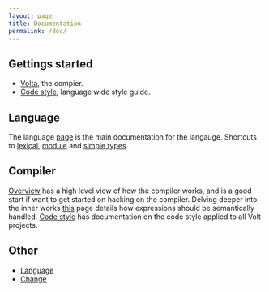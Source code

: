 ```yaml
---
layout: page
title: Documentation
permalink: /doc/
---
```


Gettings started
---
 * [Volta](setup/volta.html), the compier.
 * [Code style](code-style.html), language wide style guide.

Language
---
The language [page](volt.html) is the main documentation for the langauge. Shortcuts to [lexical](volt.html#lexical), [module](volt.html#module) and [simple types](volt.html#simple-types).

Compiler
---
[Overview](overview.html) has a high level view of how the compiler works, and is a good start if want to get started on hacking on the compiler. Delving deeper into the inner works [this](expressions.html) page details how expressions should be semantically handled. [Code style](code-style.html) has documentation on the code style applied to all Volt projects.

Other
---
 * [Language](volt.html)
 * [Change](change.html)

